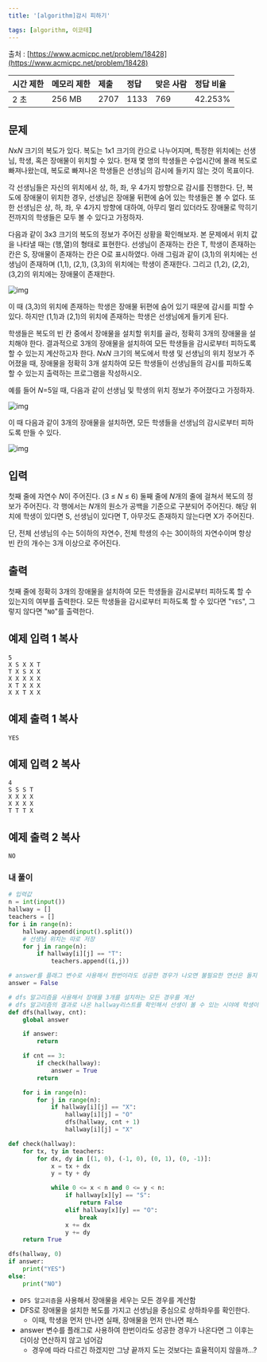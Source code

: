 ```yaml
---
title: '[algorithm]감시 피하기'

tags: [algorithm, 이코테]
---
```


출처 : [https://www.acmicpc.net/problem/18428](https://www.acmicpc.net/problem/18428)

| 시간 제한 | 메모리 제한 | 제출 | 정답 | 맞은 사람 | 정답 비율 |
| :-------- | :---------- | :--- | :--- | :-------- | :-------- |
| 2 초      | 256 MB      | 2707 | 1133 | 769       | 42.253%   |

## 문제

*N*x*N* 크기의 복도가 있다. 복도는 1x1 크기의 칸으로 나누어지며, 특정한 위치에는 선생님, 학생, 혹은 장애물이 위치할 수 있다. 현재 몇 명의 학생들은 수업시간에 몰래 복도로 빠져나왔는데, 복도로 빠져나온 학생들은 선생님의 감시에 들키지 않는 것이 목표이다.

각 선생님들은 자신의 위치에서 상, 하, 좌, 우 4가지 방향으로 감시를 진행한다. 단, 복도에 장애물이 위치한 경우, 선생님은 장애물 뒤편에 숨어 있는 학생들은 볼 수 없다. 또한 선생님은 상, 하, 좌, 우 4가지 방향에 대하여, 아무리 멀리 있더라도 장애물로 막히기 전까지의 학생들은 모두 볼 수 있다고 가정하자.

다음과 같이 3x3 크기의 복도의 정보가 주어진 상황을 확인해보자. 본 문제에서 위치 값을 나타낼 때는 (행,열)의 형태로 표현한다. 선생님이 존재하는 칸은 T, 학생이 존재하는 칸은 S, 장애물이 존재하는 칸은 O로 표시하였다. 아래 그림과 같이 (3,1)의 위치에는 선생님이 존재하며 (1,1), (2,1), (3,3)의 위치에는 학생이 존재한다. 그리고 (1,2), (2,2), (3,2)의 위치에는 장애물이 존재한다.

![img](https://upload.acmicpc.net/c513ebb1-7a89-42c1-8d69-63b66b5d7dca/-/preview/)

이 때 (3,3)의 위치에 존재하는 학생은 장애물 뒤편에 숨어 있기 때문에 감시를 피할 수 있다. 하지만 (1,1)과 (2,1)의 위치에 존재하는 학생은 선생님에게 들키게 된다.

학생들은 복도의 빈 칸 중에서 장애물을 설치할 위치를 골라, 정확히 3개의 장애물을 설치해야 한다. 결과적으로 3개의 장애물을 설치하여 모든 학생들을 감시로부터 피하도록 할 수 있는지 계산하고자 한다. *N*x*N* 크기의 복도에서 학생 및 선생님의 위치 정보가 주어졌을 때, 장애물을 정확히 3개 설치하여 모든 학생들이 선생님들의 감시를 피하도록 할 수 있는지 출력하는 프로그램을 작성하시오.

예를 들어 _N_=5일 때, 다음과 같이 선생님 및 학생의 위치 정보가 주어졌다고 가정하자.

![img](https://upload.acmicpc.net/1c939daa-993c-43e7-8cdc-579d65bef994/-/preview/)

이 때 다음과 같이 3개의 장애물을 설치하면, 모든 학생들을 선생님의 감시로부터 피하도록 만들 수 있다.

![img](https://upload.acmicpc.net/c752987a-3b50-4d94-8a8a-932d0e65dffe/-/preview/)

## 입력

첫째 줄에 자연수 *N*이 주어진다. (3 ≤ _N_ ≤ 6) 둘째 줄에 *N*개의 줄에 걸쳐서 복도의 정보가 주어진다. 각 행에서는 *N*개의 원소가 공백을 기준으로 구분되어 주어진다. 해당 위치에 학생이 있다면 S, 선생님이 있다면 T, 아무것도 존재하지 않는다면 X가 주어진다.

단, 전체 선생님의 수는 5이하의 자연수, 전체 학생의 수는 30이하의 자연수이며 항상 빈 칸의 개수는 3개 이상으로 주어진다.

## 출력

첫째 줄에 정확히 3개의 장애물을 설치하여 모든 학생들을 감시로부터 피하도록 할 수 있는지의 여부를 출력한다. 모든 학생들을 감시로부터 피하도록 할 수 있다면 "`YES`", 그렇지 않다면 "`NO`"를 출력한다.

## 예제 입력 1 복사

```
5
X S X X T
T X S X X
X X X X X
X T X X X
X X T X X
```

## 예제 출력 1 복사

```
YES
```

## 예제 입력 2 복사

```
4
S S S T
X X X X
X X X X
T T T X
```

## 예제 출력 2 복사

```
NO
```

### 내 풀이

```python
# 입력값
n = int(input())
hallway = []
teachers = []
for i in range(n):
    hallway.append(input().split())
    # 선생님 위치는 따로 저장
    for j in range(n):
        if hallway[i][j] == "T":
            teachers.append((i,j))

# answer를 플래그 변수로 사용해서 한번이라도 성공한 경우가 나오면 불필요한 연산은 돌지 않도록 함
answer = False

# dfs 알고리즘을 사용해서 장애물 3개를 설치하는 모든 경우를 계산
# dfs 알고리즘의 결과로 나온 hallway리스트를 확인해서 선생이 볼 수 있는 시야에 학생이 있는지 확인 ( 선생이 한 명이라도 학생을 마주친다면 실패한 경우 )
def dfs(hallway, cnt):
    global answer

    if answer:
        return

    if cnt == 3:
        if check(hallway):
            answer = True
        return

    for i in range(n):
        for j in range(n):
            if hallway[i][j] == "X":
                hallway[i][j] = "O"
                dfs(hallway, cnt + 1)
                hallway[i][j] = "X"

def check(hallway):
    for tx, ty in teachers:
        for dx, dy in [(1, 0), (-1, 0), (0, 1), (0, -1)]:
            x = tx + dx
            y = ty + dy

            while 0 <= x < n and 0 <= y < n:
                if hallway[x][y] == "S":
                    return False
                elif hallway[x][y] == "O":
                    break
                x += dx
                y += dy
    return True

dfs(hallway, 0)
if answer:
    print("YES")
else:
    print("NO")
```

- `DFS 알고리즘`을 사용해서 장애물을 세우는 모든 경우를 계산함
- DFS로 장애물을 설치한 복도를 가지고 선생님을 중심으로 상하좌우를 확인한다.
  - 이때, 학생을 먼저 만나면 실패, 장애물을 먼저 만나면 패스
- answer 변수를 플래그로 사용하여 한번이라도 성공한 경우가 나온다면 그 이후는 더이상 연산하지 않고 넘어감
  - 경우에 따라 다르긴 하겠지만 그냥 끝까지 도는 것보다는 효율적이지 않을까...?
